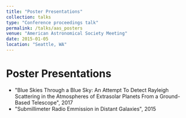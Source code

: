 ```yaml
---
title: "Poster Presentations"
collection: talks
type: "Conference proceedings talk"
permalink: /talks/aas_posters
venue: "American Astronomical Society Meeting"
date: 2015-01-05
location: "Seattle, WA"
---
```


Poster Presentations
=====
* "Blue Skies Through a Blue Sky: An Attempt To Detect Rayleigh Scattering in the Atmospheres of Extrasolar Planets From a Ground-Based Telescope", 2017
* "Submillimeter Radio Emmission in Distant Galaxies", 2015
